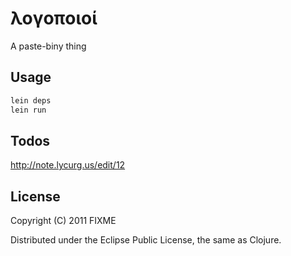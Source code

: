# λογοποιοί

A paste-biny thing

## Usage

```bash
lein deps
lein run
```

## Todos
http://note.lycurg.us/edit/12

## License

Copyright (C) 2011 FIXME

Distributed under the Eclipse Public License, the same as Clojure.

